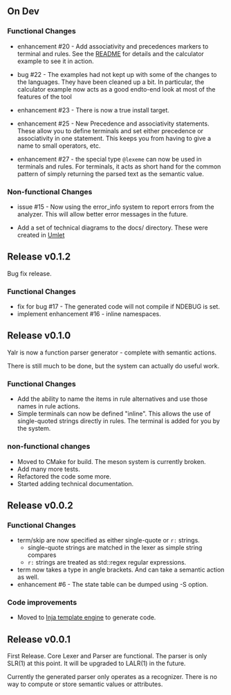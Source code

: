 ## On Dev

### Functional Changes

- enhancement #20 - Add associativity and precedences markers to terminal and
  rules. See the [README](Readme.md) for details and the calculator example to
  see it in action.

- bug #22 - The examples had not kept up with some of the changes to the
  languages. They have been cleaned up a bit. In particular, the calculator
  example now acts as a good endto-end look at most of the features of the tool

- enhancement #23 - There is now a true install target.

- enhancement #25 - New Precedence and associativity statements. These allow
  you to define terminals and set either precedence or associativity in one
  statement. This keeps you from having to give a name to small operators, etc.

- enhancement #27 - the special type `@lexeme` can now be used in terminals
  and rules. For terminals, it acts as short hand for the common pattern of
  simply returning the parsed text as the semantic value.

### Non-functional Changes

- issue #15 - Now using the error_info system to report errors from the
  analyzer. This will allow better error messages in the future.

- Add a set of technical diagrams to the docs/ directory. These were created in
  [Umlet](http://www.umlet.com)

## Release v0.1.2

Bug fix release.

### Functional Changes

- fix for bug #17 - The generated code will not compile if NDEBUG is set.
- implement enhancement #16 - inline namespaces.

## Release v0.1.0

Yalr is now a function parser generator - complete with semantic actions.

There is still much to be done, but the system can actually do useful work.

### Functional Changes
- Add the ability to name the items in rule alternatives and use those names in rule actions.
- Simple terminals can now be defined "inline". This allows the use of
  single-quoted strings directly in rules. The terminal is added for you by the
  system.

### non-functional changes
- Moved to CMake for build. The meson system is currently broken.
- Add many more tests.
- Refactored the code some more.
- Started adding technical documentation.

## Release v0.0.2

### Functional Changes
- term/skip are now specified as either single-quote or `r:` strings.
    - single-quote strings are matched in the lexer as simple string compares
    - `r:` strings are treated as std::regex regular expressions.
- term now takes a type in angle brackets. And can take a semantic action as
  well.
- enhancement #6 - The state table can be dumped using -S option.

### Code improvements
- Moved to [Inja template engine](https://github.com/pantor/inja) to generate
  code.

## Release v0.0.1

First Release. Core Lexer and Parser are functional. The parser is only SLR(1)
at this point. It will be upgraded to LALR(1) in the future.

Currently the generated parser only operates as a recognizer. There is no way
to compute or store semantic values or attributes.
